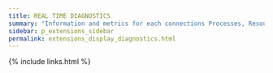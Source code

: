 ```yaml
---
title: REAL TIME DIAGNOSTICS
summary: "Information and metrics for each connections Processes, Resource waits, Data File I/O and Recent Expensive Queries."
sidebar: p_extensions_sidebar
permalink: extensions_display_diagnostics.html
---
```




{% include links.html %}
